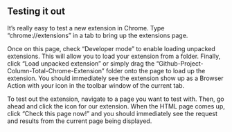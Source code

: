 ## Testing it out

It’s really easy to test a new extension in Chrome. Type “chrome://extensions” in a tab to bring up the extensions page.

Once on this page, check “Developer mode” to enable loading unpacked extensions. This will allow you to load your extension from a folder. Finally, click “Load unpacked extension” or simply drag the “Github-Project-Column-Total-Chrome-Extension” folder onto the page to load up the extension. You should immediately see the extension show up as a Browser Action with your icon in the toolbar window of the current tab.

To test out the extension, navigate to a page you want to test with. Then, go ahead and click the icon for our extension. When the HTML page comes up, click “Check this page now!” and you should immediately see the request and results from the current page being displayed.

